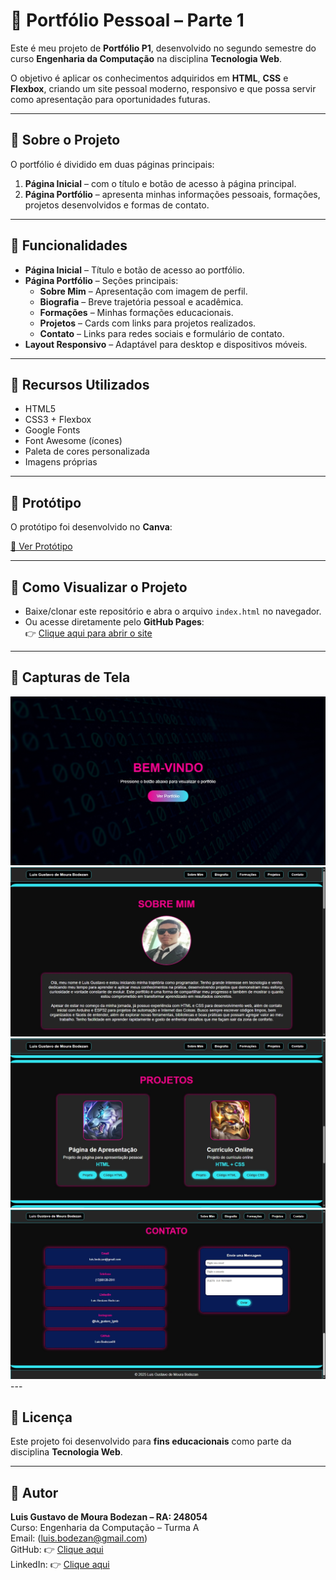 # 📁 Portfólio Pessoal – Parte 1

Este é meu projeto de **Portfólio P1**, desenvolvido no segundo semestre do curso **Engenharia da Computação** na disciplina **Tecnologia Web**.  

O objetivo é aplicar os conhecimentos adquiridos em **HTML**, **CSS** e **Flexbox**, criando um site pessoal moderno, responsivo e que possa servir como apresentação para oportunidades futuras.

---

## 📌 Sobre o Projeto

O portfólio é dividido em duas páginas principais:  

1. **Página Inicial** – com o título e botão de acesso à página principal.  
2. **Página Portfólio** – apresenta minhas informações pessoais, formações, projetos desenvolvidos e formas de contato.  

---

## 🧪 Funcionalidades

- **Página Inicial** – Título e botão de acesso ao portfólio.  
- **Página Portfólio** – Seções principais:  
  - **Sobre Mim** – Apresentação com imagem de perfil.  
  - **Biografia** – Breve trajetória pessoal e acadêmica.  
  - **Formações** – Minhas formações educacionais.  
  - **Projetos** – Cards com links para projetos realizados.  
  - **Contato** – Links para redes sociais e formulário de contato.  
- **Layout Responsivo** – Adaptável para desktop e dispositivos móveis.  

---

## 🧰 Recursos Utilizados

- HTML5  
- CSS3 + Flexbox  
- Google Fonts  
- Font Awesome (ícones)  
- Paleta de cores personalizada  
- Imagens próprias  

---

## 🎨 Protótipo

O protótipo foi desenvolvido no **Canva**:  

[🔗 Ver Protótipo](https://www.canva.com/design/DAGzXrReUfU/gsEdr1M1WGndluAL5hCevw/edit?utm_content=DAGzXrReUfU&utm_campaign=designshare&utm_medium=link2&utm_source=sharebutton)

---

## 🔗 Como Visualizar o Projeto

- Baixe/clonar este repositório e abra o arquivo `index.html` no navegador.  
- Ou acesse diretamente pelo **GitHub Pages**:  
  👉 [Clique aqui para abrir o site](https://luisbodezan.github.io/Portfolio_Parte1/)  

---

## 📸 Capturas de Tela

<img src="CAPTURAS/Tela_Inicial_1.jpg" alt="Página Inicial">  
<img src="CAPTURAS/Tela_Principal_1.jpg" alt="Página Principal">  
<img src="CAPTURAS/Tela_Principal_2.jpg" alt="Página Principal">  
<img src="CAPTURAS/Tela_Principal_3.jpg" alt="Página Principal">  
---

## 📄 Licença

Este projeto foi desenvolvido para **fins educacionais** como parte da disciplina **Tecnologia Web**.

---

## 🙋 Autor

**Luis Gustavo de Moura Bodezan – RA: 248054**  
Curso: Engenharia da Computação – Turma A  
Email: (luis.bodezan@gmail.com)  
GitHub: 👉 [Clique aqui](hhttps://github.com/LuisBodezan)  
LinkedIn: 👉 [Clique aqui](https://www.linkedin.com/in/luis-gustavo-bodezan-11aa68347)  
